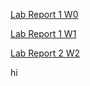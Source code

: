 [Lab Report 1 W0](https://brandonrbreeze.github.io/cse15l-lab-reports/lab-report-1-week-0)

[Lab Report 1 W1](https://brandonrbreeze.github.io/cse15l-lab-reports/lab-report-1-week-1)

[Lab Report 2 W2](https://brandonrbreeze.github.io/cse15l-lab-reports/lab-report-2-week-3)


hi